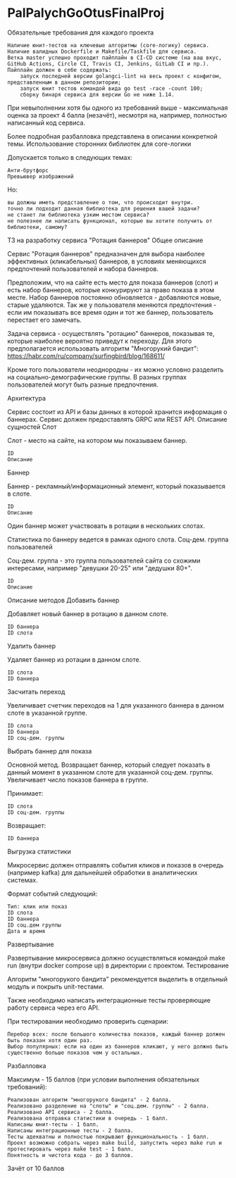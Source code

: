 # PalPalychGoOtusFinalProj

Обязательные требования для каждого проекта

    Наличие юнит-тестов на ключевые алгоритмы (core-логику) сервиса.
    Наличие валидных Dockerfile и Makefile/Taskfile для сервиса.
    Ветка master успешно проходит пайплайн в CI-CD системе (на ваш вкус, GitHub Actions, Circle CI, Travis CI, Jenkins, GitLab CI и пр.). Пайплайн должен в себе содержать:
        запуск последней версии golangci-lint на весь проект с конфигом, представленным в данном репозитории;
        запуск юнит тестов командой вида go test -race -count 100;
        сборку бинаря сервиса для версии Go не ниже 1.14.

При невыполнении хотя бы одного из требований выше - максимальная оценка за проект 4 балла (незачёт), несмотря на, например, полностью написанный код сервиса.

Более подробная разбалловка представлена в описании конкретной темы.
Использование сторонних библиотек для core-логики

Допускается только в следующих темах:

    Анти-брутфорс
    Превьювер изображений

Но:

    вы должны иметь представление о том, что происходит внутри.
    точно ли подходит данная библиотека для решения вашей задачи?
    не станет ли библиотека узким местом сервиса?
    не полезнее ли написать функционал, которые вы хотите получить от библиотеки, самому?



ТЗ на разработку сервиса "Ротация баннеров"
Общее описание

Сервис "Ротация баннеров" предназначен для выбора наиболее эффективных (кликабельных) баннеров, в условиях меняющихся предпочтений пользователей и набора баннеров.

Предположим, что на сайте есть место для показа баннеров (слот) и есть набор баннеров, которые конкурируют за право показа в этом месте. Набор баннеров постоянно обновляется - добавляются новые, старые удаляются. Так же у пользователя меняются предпочтения - если им показывать все время один и тот же баннер, пользователь перестает его замечать.

Задача сервиса - осуществлять "ротацию" баннеров, показывая те, которые наиболее вероятно приведут к переходу. Для этого предполагается использовать алгоритм "Многорукий бандит": https://habr.com/ru/company/surfingbird/blog/168611/

Кроме того пользователи неоднородны - их можно условно разделить на социально-демографические группы. В разных группах пользователей могут быть разные предпочтения.

Архитектура

Сервис состоит из API и базы данных в которой хранится информация о баннерах. Сервис должен предоставлять GRPC или REST API.
Описание сущностей
Слот

Слот - место на сайте, на котором мы показываем баннер.

    ID
    Описание

Баннер

Баннер - рекламный/информационный элемент, который показывается в слоте.

    ID
    Описание

Один баннер может участвовать в ротации в нескольких слотах.

Статистика по баннеру ведется в рамках одного слота.
Соц-дем. группа пользователей

Соц-дем. группа - это группа пользователей сайта со схожими интересами, например "девушки 20-25" или "дедушки 80+".

    ID
    Описание

Описание методов
Добавить баннер

Добавляет новый баннер в ротацию в данном слоте.

    ID баннера
    ID слота

Удалить баннер

Удаляет баннер из ротации в данном слоте.

    ID слота
    ID баннера

Засчитать переход

Увеличивает счетчик переходов на 1 для указанного баннера в данном слоте в указанной группе.

    ID слота
    ID баннера
    ID соц-дем. группы

Выбрать баннер для показа

Основной метод. Возвращает баннер, который следует показать в данный момент в указанном слоте для указанной соц-дем. группы. Увеличивает число показов баннера в группе.

Принимает:

    ID слота
    ID соц-дем. группы

Возвращает:

    ID баннера

Выгрузка статистики

Микросервис должен отправлять события кликов и показов в очередь (например kafka) для дальнейшей обработки в аналитических системах.

Формат событий следующий:

    Тип: клик или показ
    ID слота
    ID баннера
    ID соц.дем группы
    Дата и время

Развертывание

Развертывание микросервиса должно осуществляться командой make run (внутри docker compose up) в директории с проектом.
Тестирование

Алгоритм "многорукого бандита" рекомендуется выделить в отдельный модуль и покрыть unit-тестами.

Также необходимо написать интеграционные тесты проверяющие работу сервиса через его API.

При тестировании необходимо проверить сценарии:

    Перебор всех: после большого количества показов, каждый баннер должен быть показан хотя один раз.
    Выбор популярных: если на один из баннеров кликают, у него должно быть существенно больше показов чем у остальных.

Разбалловка

Максимум - 15 баллов (при условии выполнения обязательных требований):

    Реализован алгоритм "многорукого бандита" - 2 балла.
    Реализовано разделение на "слоты" и "соц.дем. группы" - 2 балла.
    Реализовано API сервиса - 2 балла.
    Реализована отправка статистики в очередь - 1 балл.
    Написаны юнит-тесты - 1 балл.
    Написаны интеграционные тесты - 2 балла.
    Тесты адекватны и полностью покрывают функциональность - 1 балл.
    Проект возможно собрать через make build, запустить через make run и протестировать через make test - 1 балл.
    Понятность и чистота кода - до 3 баллов.

Зачёт от 10 баллов

